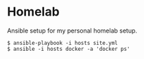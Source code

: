 # Homelab

Ansible setup for my personal homelab setup.

```
$ ansible-playbook -i hosts site.yml
$ ansible -i hosts docker -a 'docker ps'
```
